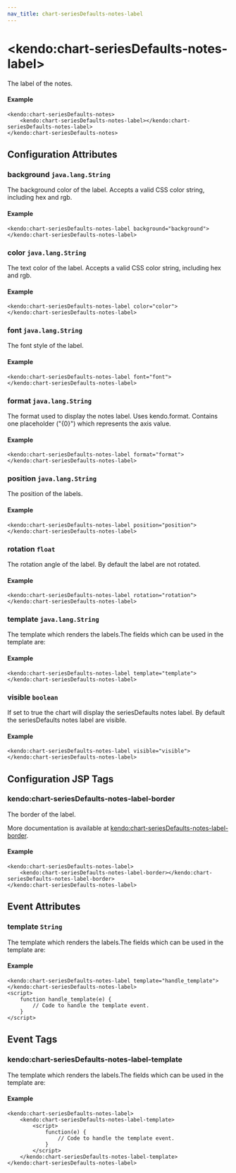 ```yaml
---
nav_title: chart-seriesDefaults-notes-label
---
```


# \<kendo:chart-seriesDefaults-notes-label\>

The label of the notes.

#### Example
    <kendo:chart-seriesDefaults-notes>
        <kendo:chart-seriesDefaults-notes-label></kendo:chart-seriesDefaults-notes-label>
    </kendo:chart-seriesDefaults-notes>

## Configuration Attributes

### background `java.lang.String`

The background color of the label. Accepts a valid CSS color string, including hex and rgb.

#### Example
    <kendo:chart-seriesDefaults-notes-label background="background">
    </kendo:chart-seriesDefaults-notes-label>

### color `java.lang.String`

The text color of the label. Accepts a valid CSS color string, including hex and rgb.

#### Example
    <kendo:chart-seriesDefaults-notes-label color="color">
    </kendo:chart-seriesDefaults-notes-label>

### font `java.lang.String`

The font style of the label.

#### Example
    <kendo:chart-seriesDefaults-notes-label font="font">
    </kendo:chart-seriesDefaults-notes-label>

### format `java.lang.String`

The format used to display the notes label. Uses kendo.format. Contains one placeholder ("{0}") which represents the axis value.

#### Example
    <kendo:chart-seriesDefaults-notes-label format="format">
    </kendo:chart-seriesDefaults-notes-label>

### position `java.lang.String`

The position of the labels.

#### Example
    <kendo:chart-seriesDefaults-notes-label position="position">
    </kendo:chart-seriesDefaults-notes-label>

### rotation `float`

The rotation angle of the label. By default the label are not rotated.

#### Example
    <kendo:chart-seriesDefaults-notes-label rotation="rotation">
    </kendo:chart-seriesDefaults-notes-label>

### template `java.lang.String`

The template which renders the labels.The fields which can be used in the template are:

#### Example
    <kendo:chart-seriesDefaults-notes-label template="template">
    </kendo:chart-seriesDefaults-notes-label>

### visible `boolean`

If set to true the chart will display the seriesDefaults notes label. By default the seriesDefaults notes label are visible.

#### Example
    <kendo:chart-seriesDefaults-notes-label visible="visible">
    </kendo:chart-seriesDefaults-notes-label>


##  Configuration JSP Tags

### kendo:chart-seriesDefaults-notes-label-border

The border of the label.

More documentation is available at [kendo:chart-seriesDefaults-notes-label-border](/api/wrappers/jsp/chart/seriesdefaults-notes-label-border).

#### Example

    <kendo:chart-seriesDefaults-notes-label>
        <kendo:chart-seriesDefaults-notes-label-border></kendo:chart-seriesDefaults-notes-label-border>
    </kendo:chart-seriesDefaults-notes-label>


## Event Attributes

### template `String`

The template which renders the labels.The fields which can be used in the template are:


#### Example
    <kendo:chart-seriesDefaults-notes-label template="handle_template">
    </kendo:chart-seriesDefaults-notes-label>
    <script>
        function handle_template(e) {
            // Code to handle the template event.
        }
    </script>

## Event Tags

### kendo:chart-seriesDefaults-notes-label-template

The template which renders the labels.The fields which can be used in the template are:


#### Example
    <kendo:chart-seriesDefaults-notes-label>
        <kendo:chart-seriesDefaults-notes-label-template>
            <script>
                function(e) {
                    // Code to handle the template event.
                }
            </script>
        </kendo:chart-seriesDefaults-notes-label-template>
    </kendo:chart-seriesDefaults-notes-label>

